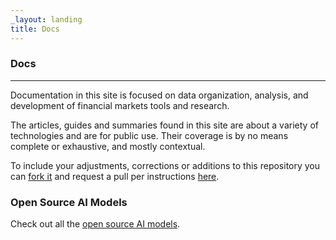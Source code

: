 ```yaml
---
_layout: landing
title: Docs
---
```


### Docs

---

Documentation in this site is focused on data organization, analysis, and development of financial markets tools and research.

The articles, guides and summaries found in this site are about a variety of technologies and are for public use.  Their coverage is by no means complete or exhaustive, and mostly contextual.  

To include your adjustments, corrections or additions to this repository you can <a href="https://docs.github.com/en/pull-requests/collaborating-with-pull-requests/working-with-forks/fork-a-repo" target="window">fork it</a> and request a pull per instructions <a href="https://docs.github.com/en/pull-requests/collaborating-with-pull-requests/working-with-forks/fork-a-repo" target="window">here</a>.

### Open Source AI Models

Check out all the <a href="https://huggingface.co/models">open source AI models</a>.

